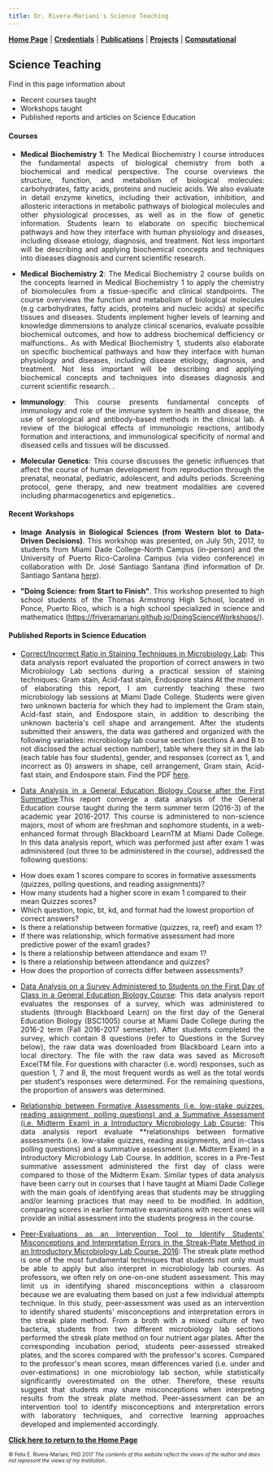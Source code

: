 ```yaml
---
title: Dr. Rivera-Mariani's Science Teaching
---
```


[**Home Page**](http://www.friveram.com/) | [**Credentials**](http://www.friveram.com/about) | [**Publications**](http://www.friveram.com/publications) | [**Projects**](http://www.friveram.com/projects) | [**Computational**](http://www.friveram.com/compbio)  

## Science Teaching 

Find in this page information about 

- Recent courses taught
- Workshops taught 
- Published reports and articles on Science Education

#### Courses

<ul>
<li><div style="text-align:justify"><p>	<strong>Medical Biochemistry 1</strong>: The Medical Biochemistry I course introduces the fundamental aspects of biological chemistry from both a biochemical and medical perspective. The course overviews the structure, function, and metabolism of biological molecules: carbohydrates, fatty acids, proteins and nucleic acids. We also evaluate in detail enzyme kinetics, including their activation, inhibition, and allosteric interactions in metabolic pathways of biological molecules and other physiological processes, as well as in the flow of genetic information. Students learn to elaborate on specific biochemical pathways and how they interface with human physiology and diseases, including disease etiology, diagnosis, and treatment. Not less important will be describing and applying biochemical concepts and techniques into diseases diagnosis and current scientific research.</p></div></li> 
</ul>

<ul>
<li><div style="text-align:justify"><p>	<strong>Medical Biochemistry 2</strong>: The Medical Biochemistry 2 course builds on the concepts learned in Medical Biochemistry 1 to apply the chemistry of biomolecules from a tissue-specific and clinical standpoints. The course overviews the function and metabolism of biological molecules (e.g carbohydrates, fatty acids, proteins and nucleic acids) at specific tissues and diseases. Students implement higher levels of learning and knowledge dimmensions to analyze clinical scenarios, evaluate possible biochemical outcomes, and how to address biochemical defficiency or malfunctions.. As with Medical Biochemistry 1, students also elaborate on specific biochemical pathways and how they interface with human physiology and diseases, including disease etiology, diagnosis, and treatment. Not less important will be describing and applying biochemical concepts and techniques into diseases diagnosis and current scientific research. .</p></div></li> 
</ul>

<ul>
<li><div style="text-align:justify"><p>	<strong>Immunology</strong>: This course presents fundamental concepts of immunology and role of the immune system in health and disease, the use of serological and antibody-based methods in the clinical lab. A review of the biological effects of immunologic reactions, antibody formation and interactions, and immunological specificity of normal and diseased cells and tissues will be discussed.</p></div></li> 
</ul>

<ul>
<li><div style="text-align:justify"><p>	<strong>Molecular Genetics</strong>: This course discusses the genetic influences that affect the course of human development from reproduction through the prenatal, neonatal, pediatric, adolescent, and adults periods. Screening protocol, gene therapy, and new treatment modalities are covered including pharmacogenetics and epigenetics..</p></div></li> 
</ul>

#### Recent Workshops 

<ul>
<li><div style="text-align:justify"><p><strong>Image Analysis in Biological Sciences (from Western blot to Data-Driven Decisions)</strong>. This workshop was presented, on July 5th, 2017, to students from  Miami Dade College-North Campus (in-person) and the University of Puerto Rico-Carolina Campus (via video conference) in collaboration with Dr. José Santiago Santana (find information of Dr. Santiago Santana <a href="http://www.uprc.edu/investigacion-ciencias-naturales/">here</a>).</p></div></li> 
</ul>

<ul>
<li><div style="text-align:justify"><p><strong>"Doing Science: from Start to Finish"</strong>. This workshop presented to high school students of the Thomas Armstrong High School, located in Ponce, Puerto Rico, which is a high school specialized in science and mathematics (<a href="https://friveramariani.github.io/DoingScienceWorkshops/">https://friveramariani.github.io/DoingScienceWorkshops/</a>).</p></div></li> 
</ul>


#### Published Reports in Science Education

<ul>
<li><div style="text-align:justify"><p><a href="http://dx.doi.org/10.13140/RG.2.2.31839.66721">Correct/Incorrect Ratio in Staining Techniques in Microbiology Lab</a>: This data analysis report evaluated the proportion of correct answers in two Microbiology Lab sections during a practical session of staining techniques: Gram stain, Acid-fast stain, Endospore stains At the moment of elaborating this report, I am currently teaching these two microbiology lab sessions at Miami Dade College. Students were given two unknown bacteria for which they had to implement the Gram stain, Acid-fast stain, and Endospore stain, in addition to describing the unknown bacteria's cell shape and arrangement. After the students submitted their answers, the data was gathered and organized with the following variables: microbiology lab course section (sections A and B to not disclosed the actual section number), table where they sit in the lab (each table has four students), gender, and responses (correct as 1, and incorrect as 0) answers in shape, cell arrangement, Gram stain, Acid-fast stain, and Endospore stain. Find the PDF <a href="https://www.researchgate.net/publication/317510497_CorrectIncorrect_Ratios_in_Staining_Techniques_in_Microbiology_Lab?channel=doi&linkId=593cb263aca272c4d992d2aa&showFulltext=true">here</a>.</p></div></li> 
</ul>

<ul>
<li><div style="text-align:justify"><p><a href="http://rpubs.com/friveramariani/bsc1005_20163">Data Analysis in a General Education Biology Course after the First Summative</a>:This report converge a data analysis of the General Education course taught during the term summer term (2016-3) of the academic year 2016-2017. This course is administered to non-science majors, most of whom are freshman and sophomore students, in a web-enhanced format through Blackboard LearnTM at Miami Dade College. In this data analysis report, which was performed just after exam 1 was administered (out three to be administered in the course), addressed the following questions:</p></div></li> 
</ul>

 + How does exam 1 scores compare to scores in formative assessments (quizzes, polling questions, and reading assignments)?
 + How many students had a higher score in exam 1 compared to their mean Quizzes scores?
 + Which question, topic, bt, kd, and format had the lowest proportion of correct answers?
 + Is there a relationship between formative (quizzes, ra, reef) and exam 1?
 + If there was relationship, which formative assessment had more predictive power of the exam1 grades?
 + Is there a relationship between attendance and exam 1?
 + Is there a relationship between attendance and quizzes?
 + How does the proportion of corrects differ between assessments?  

<ul>
<li><div style="text-align:justify"><p><a href="http://rpubs.com/friveramariani/genbioed_survey">Data Analysis on a Survey Administered to Students on the First Day of Class in a General Education Biology Course</a>: This data analysis report evaluates the responses of a survey, which was administered to students (through Blackboard Learn) on the first day of the General Education Biology (BSC1005) course at Miami Dade College during the 2016-2 term (Fall 2016-2017 semester). After students completed the survey, which contain 8 questions (refer to Questions in the Survey below), the raw data was downloaded from Blackboard Learn into a local directory. The file with the raw data was saved as Microsoft ExcelTM file. For questions with character (i.e. word) responses, such as question 1, 7 and 8, the most frequent words as well as the total words per student’s responses were determined. For the remaining questions, the proportion of answers was determined.</p></div></li> 
</ul>

<ul>
<li><div style="text-align:justify"><p><a href="http://rpubs.com/friveramariani/ml2010L153">Relationship between Formative Assessments (i.e. low-stake quizzes, reading assignment, polling questions) and a Summative Assessment (i.e. Midterm Exam) in a Introductory Microbiology Lab Course</a>: This data analysis report evaluate **relationships between formative assessments (i.e. low-stake quizzes, reading assignments, and in-class polling questions) and a summative assessment (i.e. Midterm Exam) in a Introductory Microbiology Lab Course. In addition, scores in a Pre-Test summative assessment administered the first day of class were compared to those of the Midterm Exam. Similar types of data analysis have been carry out in courses that I have taught at Miami Dade College with the main goals of identifying areas that students may be struggling and/or learning practices that may need to be modified. In addition, comparing scores in earlier formative examinations with recent ones will provide an initial assessment into the students progress in the course.</p></div></li> 
</ul>

<ul>
<li><div style="text-align:justify"><p><a href="http://dx.doi.org/10.13140/RG.2.1.2693.5921">Peer-Evaluations as an Intervention Tool to Identify Students' Misconceptions and Interpretation Errors in the Streak-Plate Method in an Introductory Microbiology Lab Course. 2016</a>: The streak plate method is one of the most fundamental techniques that students not only must be able to apply but also interpret in microbiology lab courses. As professors, we often rely on one-on-one student assessment. This may limit us in identifying shared misconceptions within a classroom because we are evaluating them based on just a few individual attempts technique. In this study, peer-assessment was used as an intervention to identify shared students' misconceptions and interpretation errors in the streak plate method. From a broth with a mixed culture of two bacteria, students from two different microbiology lab sections performed the streak plate method on four nutrient agar plates. After the corresponding incubation period, students peer-assessed streaked plates, and the scores compared with the professor's scores. Compared to the professor's mean scores, mean differences varied (i.e. under and over-estimations) in one microbiology lab section, while statistically significantly overestimated on the other. Therefore, these results suggest that students may share misconceptions when interpreting results from the streak plate method. Peer-assessment can be an intervention tool to identify misconceptions and interpretation errors with laboratory techniques, and corrective learning approaches developed and implemented accordingly.</p></div></li> 
</ul>

[**Click here to return to the Home Page**](https://www.friveram.com/)

<font size="1">&#169; Felix E. Rivera-Mariani, PhD 2017 <i>The contents of this website reflect the views of the author and does not represent the views of my institution.</i>.</font>